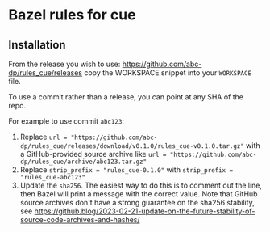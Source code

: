 # Bazel rules for cue

## Installation

From the release you wish to use:
<https://github.com/abc-dp/rules_cue/releases>
copy the WORKSPACE snippet into your `WORKSPACE` file.

To use a commit rather than a release, you can point at any SHA of the repo.

For example to use commit `abc123`:

1. Replace `url = "https://github.com/abc-dp/rules_cue/releases/download/v0.1.0/rules_cue-v0.1.0.tar.gz"` with a GitHub-provided source archive like `url = "https://github.com/abc-dp/rules_cue/archive/abc123.tar.gz"`
1. Replace `strip_prefix = "rules_cue-0.1.0"` with `strip_prefix = "rules_cue-abc123"`
1. Update the `sha256`. The easiest way to do this is to comment out the line, then Bazel will
   print a message with the correct value. Note that GitHub source archives don't have a strong
   guarantee on the sha256 stability, see
   <https://github.blog/2023-02-21-update-on-the-future-stability-of-source-code-archives-and-hashes/>
